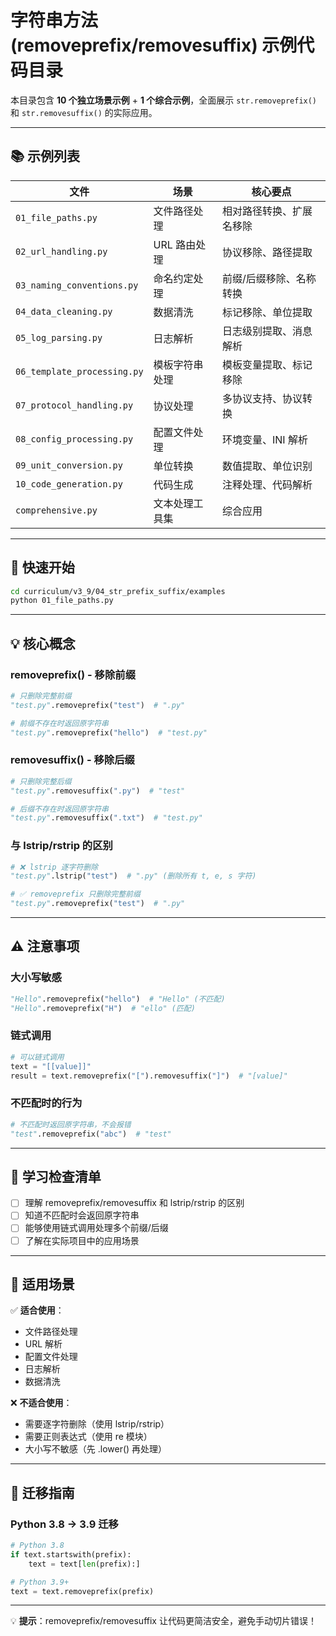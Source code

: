 # 字符串方法 (removeprefix/removesuffix) 示例代码目录

本目录包含 **10 个独立场景示例** + **1 个综合示例**，全面展示 `str.removeprefix()` 和 `str.removesuffix()` 的实际应用。

---

## 📚 示例列表

| 文件 | 场景 | 核心要点 |
|------|------|----------|
| `01_file_paths.py` | 文件路径处理 | 相对路径转换、扩展名移除 |
| `02_url_handling.py` | URL 路由处理 | 协议移除、路径提取 |
| `03_naming_conventions.py` | 命名约定处理 | 前缀/后缀移除、名称转换 |
| `04_data_cleaning.py` | 数据清洗 | 标记移除、单位提取 |
| `05_log_parsing.py` | 日志解析 | 日志级别提取、消息解析 |
| `06_template_processing.py` | 模板字符串处理 | 模板变量提取、标记移除 |
| `07_protocol_handling.py` | 协议处理 | 多协议支持、协议转换 |
| `08_config_processing.py` | 配置文件处理 | 环境变量、INI 解析 |
| `09_unit_conversion.py` | 单位转换 | 数值提取、单位识别 |
| `10_code_generation.py` | 代码生成 | 注释处理、代码解析 |
| `comprehensive.py` | 文本处理工具集 | 综合应用 |

---

## 🚀 快速开始

```bash
cd curriculum/v3_9/04_str_prefix_suffix/examples
python 01_file_paths.py
```

---

## 💡 核心概念

### removeprefix() - 移除前缀
```python
# 只删除完整前缀
"test.py".removeprefix("test")  # ".py"

# 前缀不存在时返回原字符串
"test.py".removeprefix("hello")  # "test.py"
```

### removesuffix() - 移除后缀
```python
# 只删除完整后缀
"test.py".removesuffix(".py")  # "test"

# 后缀不存在时返回原字符串
"test.py".removesuffix(".txt")  # "test.py"
```

### 与 lstrip/rstrip 的区别
```python
# ❌ lstrip 逐字符删除
"test.py".lstrip("test")  # ".py" (删除所有 t, e, s 字符)

# ✅ removeprefix 只删除完整前缀
"test.py".removeprefix("test")  # ".py"
```

---

## ⚠️ 注意事项

### 大小写敏感
```python
"Hello".removeprefix("hello")  # "Hello" (不匹配)
"Hello".removeprefix("H")  # "ello" (匹配)
```

### 链式调用
```python
# 可以链式调用
text = "[[value]]"
result = text.removeprefix("[").removesuffix("]")  # "[value]"
```

### 不匹配时的行为
```python
# 不匹配时返回原字符串，不会报错
"test".removeprefix("abc")  # "test"
```

---

## 📖 学习检查清单

- [ ] 理解 removeprefix/removesuffix 和 lstrip/rstrip 的区别
- [ ] 知道不匹配时会返回原字符串
- [ ] 能够使用链式调用处理多个前缀/后缀
- [ ] 了解在实际项目中的应用场景

---

## 🎯 适用场景

✅ **适合使用**：
- 文件路径处理
- URL 解析
- 配置文件处理
- 日志解析
- 数据清洗

❌ **不适合使用**：
- 需要逐字符删除（使用 lstrip/rstrip）
- 需要正则表达式（使用 re 模块）
- 大小写不敏感（先 .lower() 再处理）

---

## 🔄 迁移指南

### Python 3.8 → 3.9 迁移

```python
# Python 3.8
if text.startswith(prefix):
    text = text[len(prefix):]

# Python 3.9+
text = text.removeprefix(prefix)
```

---

💡 **提示**：removeprefix/removesuffix 让代码更简洁安全，避免手动切片错误！

